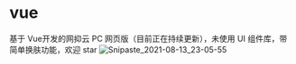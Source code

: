 # vue
基于 Vue开发的网抑云 PC 网页版（目前正在持续更新），未使用 UI 组件库，带简单换肤功能，欢迎 star 
![Snipaste_2021-08-13_23-05-55](https://user-images.githubusercontent.com/86151888/129379375-f9b36f44-e780-493e-8ec6-1d26d5edba7c.png)


